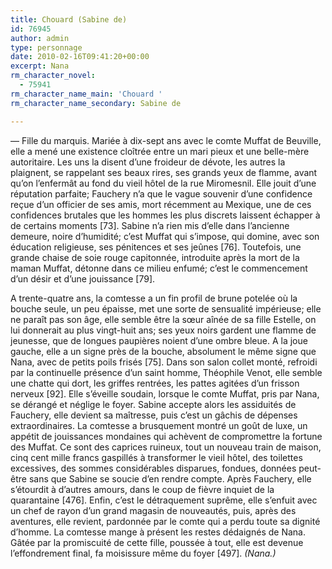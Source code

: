 ```yaml
---
title: Chouard (Sabine de)
id: 76945
author: admin
type: personnage
date: 2010-02-16T09:41:20+00:00
excerpt: Nana
rm_character_novel:
  - 75941
rm_character_name_main: 'Chouard '
rm_character_name_secondary: Sabine de

---
```

— Fille du marquis. Mariée à dix-sept ans avec le comte Muffat de Beuville, elle a mené une existence cloîtrée entre un mari pieux et une belle-mère autoritaire. Les uns la disent d&rsquo;une froideur de dévote, les autres la plaignent, se rappelant ses beaux rires, ses grands yeux de flamme, avant qu&rsquo;on l&rsquo;enfermât au fond du vieil hôtel de la rue Miromesnil. Elle jouit d&rsquo;une réputation parfaite; Fauchery n&rsquo;a que le vague souvenir d&rsquo;une confidence reçue d&rsquo;un officier de ses amis, mort récemment au Mexique, une de ces confidences brutales que les hommes les plus discrets laissent échapper à de certains moments [73]. Sabine n&rsquo;a rien mis d&rsquo;elle dans l&rsquo;ancienne demeure, noire d&rsquo;humidité; c&rsquo;est Muffat qui s&rsquo;impose, qui domine, avec son éducation religieuse, ses pénitences et ses jeûnes [76]. Toutefois, une grande chaise de soie rouge capitonnée, introduite après la mort de la maman Muffat, détonne dans ce milieu enfumé; c&rsquo;est le commencement d&rsquo;un désir et d&rsquo;une jouissance [79].

A trente-quatre ans, la comtesse a un fin profil de brune potelée où la bouche seule, un peu épaisse, met une sorte de sensualité impérieuse; elle ne paraît pas son âge, elle semble être la sœur aînée de sa fille Estelle, on lui donnerait au plus vingt-huit ans; ses yeux noirs gardent une flamme de jeunesse, que de longues paupières noient d&rsquo;une ombre bleue. A la joue gauche, elle a un signe près de la bouche, absolument le même signe que Nana, avec de petits poils frisés [75]. Dans son salon collet monté, refroidi par la continuelle présence d&rsquo;un saint homme, Théophile Venot, elle semble une chatte qui dort, les griffes rentrées, les pattes agitées d&rsquo;un frisson nerveux [92]. Elle s&rsquo;éveille soudain, lorsque le comte Muffat, pris par Nana, se dérangé et néglige le foyer. Sabine accepte alors les assiduités de Fauchery, elle devient sa maîtresse, puis c&rsquo;est un gâchis de dépenses extraordinaires. La comtesse a brusquement montré un goût de luxe, un appétit de jouissances mondaines qui achèvent de compromettre la fortune des Muffat. Ce sont des caprices ruineux, tout un nouveau train de maison, cinq cent mille francs gaspillés à transformer le vieil hôtel, des toilettes excessives, des sommes considérables disparues, fondues, données peut-être sans que Sabine se soucie d&rsquo;en rendre compte. Après Fauchery, elle s&rsquo;étourdit à d&rsquo;autres amours, dans le coup de fièvre inquiet de la quarantaine [476]. Enfin, c&rsquo;est le détraquement suprême, elle s&rsquo;enfuit avec un chef de rayon d&rsquo;un grand magasin de nouveautés, puis, après des aventures, elle revient, pardonnée par le comte qui a perdu toute sa dignité d&rsquo;homme. La comtesse mange à présent les restes dédaignés de Nana. Gâtée par la promiscuité de cette fille, poussée à tout, elle est devenue l&rsquo;effondrement final, fa moisissure même du foyer [497]. _(Nana.)_